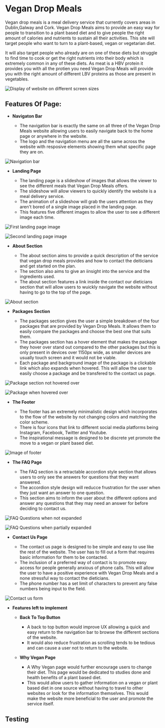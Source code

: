 # **Vegan Drop Meals**
Vegan drop meals is a meal delivery service that currently covers areas in Dublin,Galway and Cork. Vegan Drop Meals aims to provide an easy way for people to transition to a plant based diet and to give people the right amount of calories and nutrients to sustain all their activities. This site will target people who want to turn to a plant-based, vegan or vegetarian diet.

 It will also target people who already are on one of these diets but struggle to find time to cook or get the right nutrients into their body which is extremely common in any of these diets. As meat is a HBV protein it provides you with all the protien you need Vegan Drop Meals will provide you with the right amount of different LBV proteins as those are present in vegetables.

 ![Display of website on different screen sizes](assets/images/device-view.PNG)

 ## Features Of Page:

 - **Navigaton Bar**

   - The navigation bar is exactly the same on all three of the Vegan Drop Meals website allowing users to easily navigate back to the home page or anywhere in the website.
   - The logo and the navigation menu are all the same across the website with resposive elements showing them what specific page they are on.

![Navigation bar](assets/images/nav-bar.PNG)

- **Landing Page**

  - The landing page is a slideshow of images that allows the viewer to see the different meals that Vegan Drop Meals offers.
  - The slideshow will allow viewers to quickly identify the website is a meal delivery service.
  - The animation of a slideshow will grab the users attention as they aren't bored of a single image placed in the landing page.
  - This features five different images to allow the user to see a different image each time.

![First landing page image](assets/images/landing-page1.PNG)

![Second landing page image](assets/images/landing-page2.PNG)

- **About Section**

  - The about section aims to provide a quick description of the service that vegan drop meals provides and how to contact the deiticians and get started on the plan.
  - The section also aims to give an iinsight into the service and the ingredients used.
  - The about section features a link inside the contact our dieticians section that will allow users to wuickly navigate the website without having to go to the top of the page.

![About section](assets/images/about-img.PNG)

- **Packages Section**

  - The packages section gives the user a simple breakdown of the four packages that are provided by Vegan Drop Meals. It allows them to easily compare the packages and choose the best one that suits them.
  - The packages section has a hover element that makes the package they hover over stand out compared to the other packages but this is only present in devices over 1150px wide, as smaller devices are usually touch screen and it would not be viable.
  - Each package and background image of the package is a clickable link which also expands when hovered. This will allow the user to easily choose a package and be transfered to the contact us page.

![Package section not hovered over](assets/images/package-readme.PNG)

![Package when hovered over](assets/images/package-hover.PNG)

- **The Footer**

  - The footer has an extremely minimalistic design which incorporates to the flow of the website by not changing colors and matching the color scheme.
  - There is four icons that link to different social media platforms being Instagram, Facebook, Twitter and Youtube.
  - The inspirational message is designed to be discrete yet promote the move to a vegan or plant based diet.

![Image of footer](assets/images/footer-img.PNG)

- **The FAQ Page**
  
  - The FAQ section is a retractable accordion style section that allows users to only see the answers for questions that they want answered.
  - The accordion style design will reducce frustration for the user when they just want an answer to one question.
  - This section aims to inform the user about the different options and answer any questions that they may need an answer for before deciding to contact us.

![FAQ Questions when not expanded](assets/images/faq-not-expanded.PNG)

![FAQ Questions when partially expanded](assets/images/faq-part-expanded.PNG)

- **Contact Us Page**

  - The contact us page is designed to be simple and easy to use like the rest of the website. The user has to fill out a form that requires basic information for them to be contacted.
  - The inclusion of a preferred way of contact is to promote easy access for people generally anxious of phone calls. This will allow the user to have a positive experience with Vegan Drop Meals and a none stressful way to contact the dieticians.
  - The phone number has a set limit of characters to prevent any false numbers being input to the field.

![Contact us form](assets/images/contactus-form.PNG)

- **Features left to implement**

  - **Back To Top Button**

    - A back to top button would improve UX allowing a quick and easy return to the navigation bar to browse the different sections of the website.
    - It would also reduce frustration as scrolling tends to be tedious and can cause a user not to return to the website.

  - **Why Vegan Page**
  
    - A Why Vegan page would further encourage users to change their diet. This page would be dedicated to studies done and health benefits of a plant based diet.
    - This would allow users to gather information on a vegan or plant based diet in one source without having to travel to other websites or look for the information themselves. This would make the website more beneficial to the user and promote the service itself.

## **Testing** 
